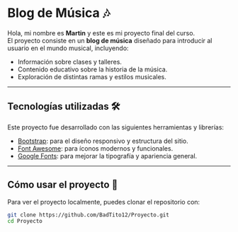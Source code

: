 # Blog de Música 🎶

Hola, mi nombre es **Martin** y este es mi proyecto final del curso.  
El proyecto consiste en un **blog de música** diseñado para introducir al usuario en el mundo musical, incluyendo:

- Información sobre clases y talleres.
- Contenido educativo sobre la historia de la música.
- Exploración de distintas ramas y estilos musicales.

---

## Tecnologías utilizadas 🛠️

Este proyecto fue desarrollado con las siguientes herramientas y librerías:

- [Bootstrap](https://getbootstrap.com/): para el diseño responsivo y estructura del sitio.
- [Font Awesome](https://fontawesome.com/): para íconos modernos y funcionales.
- [Google Fonts](https://fonts.google.com/): para mejorar la tipografía y apariencia general.

---

## Cómo usar el proyecto 🚀

Para ver el proyecto localmente, puedes clonar el repositorio con:

```bash
git clone https://github.com/BadTito12/Proyecto.git
cd Proyecto
